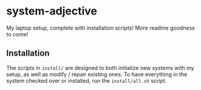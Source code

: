 # system-adjective

My laptop setup, complete with installation scripts! More readme goodness to come!

## Installation

The scripts in `install/` are designed to both initialize new systems with my
setup, as well as modify / repair existing ones. To have everything in the
system checked over or installed, run the `install/all.sh` script.
